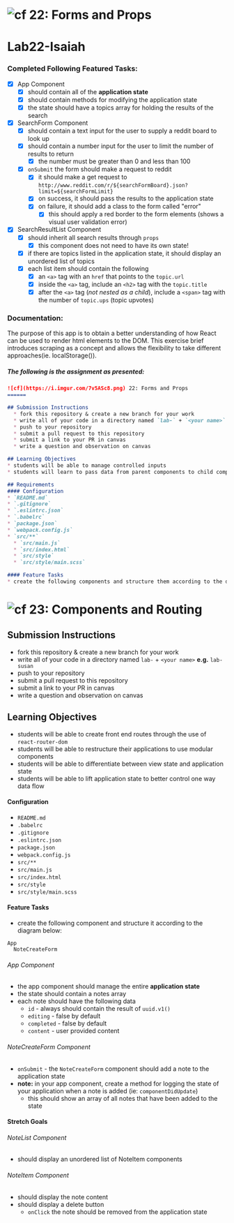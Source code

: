 ![cf](https://i.imgur.com/7v5ASc8.png) 22: Forms and Props
======

# Lab22-Isaiah

### Completed Following Featured Tasks:
+ [x] App Component
  * [x] should contain all of the **application state**
  * [x] should contain methods for modifying the application state
  * [x] the state should have a topics array for holding the results of the search

+ [x] SearchForm Component
  * [x] should contain a text input for the user to supply a reddit board to look up
  * [x] should contain a number input for the user to limit the number of results to return
    * [x] the number must be greater than 0 and less than 100
  * [x] `onSubmit` the form should make a request to reddit
    * [x] it should make a get request to `http://www.reddit.com/r/${searchFormBoard}.json?limit=${searchFormLimit}`
    * [x] on success, it should pass the results to the application state
    * [x] on failure, it should add a class to the form called "error"
      * [x] this should apply a red border to the form elements (shows a visual user validation error)

+ [x] SearchResultList Component
  * [x] should inherit all search results through `props`
    * [x] this component does not need to have its own state!
  * [x] if there are topics listed in the application state, it should display an unordered list of topics
  * [x] each list item should contain the following
    * [x] an `<a>` tag with an `href` that points to the `topic.url`
    * [x] inside the `<a>` tag, include an `<h2>` tag with the `topic.title`
    * [x] after the `<a>` tag (*not nested as a child*), include a `<span>` tag with the number of `topic.ups` (topic upvotes)

### Documentation:
The purpose of this app is to obtain a better understanding of how React can be used to render html elements to the DOM. This exercise brief introduces scraping as a concept and allows the flexibility to take different approaches(ie. localStorage()).

##### The following is the assignment as presented:

```md
![cf](https://i.imgur.com/7v5ASc8.png) 22: Forms and Props
======

## Submission Instructions
  * fork this repository & create a new branch for your work
  * write all of your code in a directory named `lab-` + `<your name>` **e.g.** `lab-susan`
  * push to your repository
  * submit a pull request to this repository
  * submit a link to your PR in canvas
  * write a question and observation on canvas

## Learning Objectives  
* students will be able to manage controlled inputs
* students will learn to pass data from parent components to child components through the use of `props`

## Requirements  
#### Configuration  
* `README.md`
* `.gitignore`
* `.eslintrc.json`
* `.babelrc`
* `package.json`
* `webpack.config.js`
* `src/**`
  * `src/main.js`
  * `src/index.html`
  * `src/style`
  * `src/style/main.scss`

#### Feature Tasks
* create the following components and structure them according to the diagram below:
```
![cf](https://i.imgur.com/7v5ASc8.png) 23: Components and Routing
======

## Submission Instructions
  * fork this repository & create a new branch for your work
  * write all of your code in a directory named `lab-` + `<your name>` **e.g.** `lab-susan`
  * push to your repository
  * submit a pull request to this repository
  * submit a link to your PR in canvas
  * write a question and observation on canvas

## Learning Objectives
* students will be able to create front end routes through the use of `react-router-dom`
* students will be able to restructure their applications to use modular components
* students will be able to differentiate between view state and application state
* students will be able to lift application state to better control one way data flow

#### Configuration  
* `README.md`
* `.babelrc`
* `.gitignore`
* `.eslintrc.json`
* `package.json`
* `webpack.config.js`
* `src/**`
* `src/main.js`
* `src/index.html`
* `src/style`
* `src/style/main.scss`

#### Feature Tasks
* create the following component and structure it according to the diagram below:
```
App
  NoteCreateForm
```
###### App Component
* the app component should manage the entire **application state**
* the state should contain a notes array
* each note should have the following data
  * `id` - always should contain the result of `uuid.v1()`
  * `editing` - false by default
  * `completed` - false by default
  * `content` - user provided content

###### NoteCreateForm Component
* `onSubmit` - the `NoteCreateForm` component should add a note to the application state
* **note:** in your app component, create a method for logging the state of your application when a note is added (ie: `componentDidUpdate`)
  * this should show an array of all notes that have been added to the state

#### Stretch Goals

###### NoteList Component
* should display an unordered list of NoteItem components

###### NoteItem Component
* should display the note content
* should display a delete button
  * `onClick` the note should be removed from the application state
```
